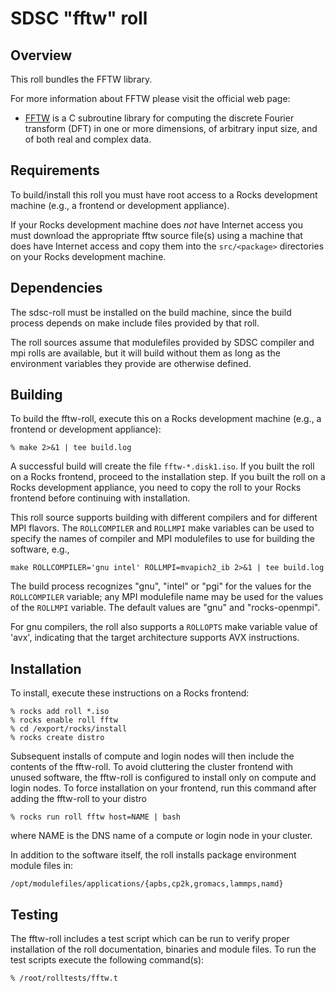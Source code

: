 # SDSC "fftw" roll

## Overview

This roll bundles the FFTW library.  

For more information about FFTW please visit the official web page:

- <a href="http://www.fftw.org" target="_blank">FFTW</a> is a C subroutine library for computing the discrete Fourier transform (DFT) in one or more dimensions, of arbitrary input size, and of both real and complex data.


## Requirements

To build/install this roll you must have root access to a Rocks development
machine (e.g., a frontend or development appliance).

If your Rocks development machine does *not* have Internet access you must
download the appropriate fftw source file(s) using a machine that does
have Internet access and copy them into the `src/<package>` directories on your
Rocks development machine.


## Dependencies

The sdsc-roll must be installed on the build machine, since the build process
depends on make include files provided by that roll.

The roll sources assume that modulefiles provided by SDSC compiler and mpi
rolls are available, but it will build without them as long as the environment
variables they provide are otherwise defined.


## Building

To build the fftw-roll, execute this on a Rocks development
machine (e.g., a frontend or development appliance):

```shell
% make 2>&1 | tee build.log
```

A successful build will create the file `fftw-*.disk1.iso`.  If you built the
roll on a Rocks frontend, proceed to the installation step. If you built the
roll on a Rocks development appliance, you need to copy the roll to your Rocks
frontend before continuing with installation.

This roll source supports building with different compilers and for different
MPI flavors.  The `ROLLCOMPILER` and `ROLLMPI` make variables can be used to
specify the names of compiler and MPI modulefiles to use for building the
software, e.g.,

```shell
make ROLLCOMPILER='gnu intel' ROLLMPI=mvapich2_ib 2>&1 | tee build.log
```

The build process recognizes "gnu", "intel" or "pgi" for the values for the
`ROLLCOMPILER` variable; any MPI modulefile name may be used for the values of
the `ROLLMPI` variable.  The default values are "gnu" and "rocks-openmpi".

For gnu compilers, the roll also supports a `ROLLOPTS` make variable value of
'avx', indicating that the target architecture supports AVX instructions.

## Installation

To install, execute these instructions on a Rocks frontend:

```shell
% rocks add roll *.iso
% rocks enable roll fftw
% cd /export/rocks/install
% rocks create distro
```

Subsequent installs of compute and login nodes will then include the contents
of the fftw-roll.  To avoid cluttering the cluster frontend with unused
software, the fftw-roll is configured to install only on compute and
login nodes. To force installation on your frontend, run this command after
adding the fftw-roll to your distro

```shell
% rocks run roll fftw host=NAME | bash
```

where NAME is the DNS name of a compute or login node in your cluster.

In addition to the software itself, the roll installs package environment
module files in:

```shell
/opt/modulefiles/applications/{apbs,cp2k,gromacs,lammps,namd}
```


## Testing

The fftw-roll includes a test script which can be run to verify proper
installation of the roll documentation, binaries and module files. To
run the test scripts execute the following command(s):

```shell
% /root/rolltests/fftw.t 
```
